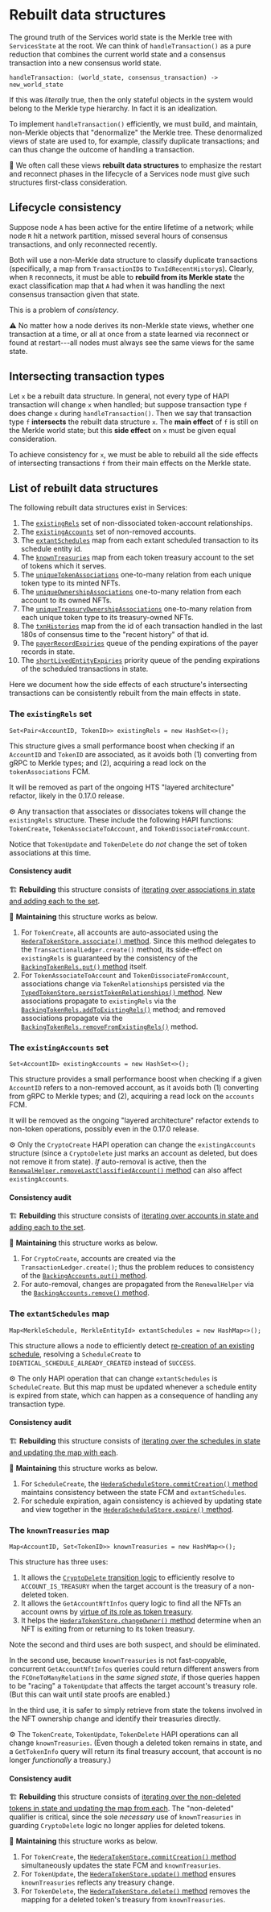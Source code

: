 # Rebuilt data structures

The ground truth of the Services world state is the Merkle tree
with `ServicesState` at the root. We can think of `handleTransaction()` 
as a pure reduction that combines the current world state and a consensus 
transaction into a new consensus world state.

```
handleTransaction: (world_state, consensus_transaction) -> new_world_state
```

If this was _literally_ true, then the only stateful objects in the system
would belong to the Merkle type hierarchy. In fact it is an idealization.

To implement `handleTransaction()` efficiently, we must build, and maintain, 
non-Merkle objects that "denormalize" the Merkle tree. These denormalized 
views of state are used to, for example, classify duplicate transactions;
and can thus change the outcome of handling a transaction. 

:information_desk_person:&nbsp;We often call these views 
**rebuilt data structures** to emphasize the restart and reconnect phases 
in the lifecycle of a Services node must give such structures first-class
consideration.

## Lifecycle consistency 

Suppose node `A` has been active for the entire lifetime of a network; while 
node `R` hit a network partition, missed several hours of consensus transactions,
and only reconnected recently.

Both will use a non-Merkle data structure to classify duplicate transactions
(specifically, a map from `TransactionID`s to `TxnIdRecentHistory`s). Clearly,
when `R` reconnects, it must be able to **rebuild from its Merkle state** the 
exact classification map that `A` had when it was handling the next consensus 
transaction given that state.

This is a problem of _consistency_. 

:warning:&nbsp;No matter how a node derives its non-Merkle state 
views, whether one transaction at a time, or all at once from a state learned 
via reconnect or found at restart---all nodes must always see the same views 
for the same state.

## Intersecting transaction types

Let `x` be a rebuilt data structure. In general, not every type of HAPI 
transaction will change `x` when handled; but suppose transaction type 
`f` does change `x` during `handleTransaction()`. Then we say that 
transaction type `f` **intersects** the rebuilt data structure `x`.
The **main effect** of `f` is still on the Merkle world state; but this
**side effect** on `x` must be given equal consideration. 

To achieve consistency for `x`, we must be able to rebuild all the 
side effects of intersecting transactions `f` from their main effects 
on the Merkle state.

## List of rebuilt data structures

The following rebuilt data structures exist in Services:
1. The [`existingRels`](https://github.com/hashgraph/hedera-services/blob/master/hedera-node/src/main/java/com/hedera/services/ledger/accounts/BackingTokenRels.java#L46) set of non-dissociated token-account relationships.
2. The [`existingAccounts`](https://github.com/hashgraph/hedera-services/blob/master/hedera-node/src/main/java/com/hedera/services/ledger/accounts/BackingAccounts.java#L35) set of non-removed accounts.
3. The [`extantSchedules`](https://github.com/hashgraph/hedera-services/blob/master/hedera-node/src/main/java/com/hedera/services/store/schedule/HederaScheduleStore.java#L70) map from each extant scheduled transaction to its schedule entity id.
4. The [`knownTreasuries`](https://github.com/hashgraph/hedera-services/blob/master/hedera-node/src/main/java/com/hedera/services/store/tokens/HederaTokenStore.java#L138) map from each token treasury account to the set of tokens which it serves.
5. The [`uniqueTokenAssociations`](https://github.com/hashgraph/hedera-services/blob/master/hedera-node/src/main/java/com/hedera/services/ServicesState.java#L462) one-to-many relation from each unique token type to its minted NFTs.
6. The [`uniqueOwnershipAssociations`](https://github.com/hashgraph/hedera-services/blob/master/hedera-node/src/main/java/com/hedera/services/ServicesState.java#L466) one-to-many relation from each account to its owned NFTs.
7. The [`uniqueTreasuryOwnershipAssociations`](https://github.com/hashgraph/hedera-services/blob/master/hedera-node/src/main/java/com/hedera/services/ServicesState.java#L470) one-to-many relation from each unique token type to its treasury-owned NFTs.
8. The [`txnHistories`](https://github.com/hashgraph/hedera-services/blob/master/hedera-node/src/main/java/com/hedera/services/context/ServicesContext.java#L1599) map from the id of each transaction handled in the last 180s of consensus time to the "recent history" of that id.
9. The [`payerRecordExpiries`](https://github.com/hashgraph/hedera-services/blob/master/hedera-node/src/main/java/com/hedera/services/state/expiry/ExpiryManager.java#L74) queue of the pending expirations of the payer records in state.
10. The [`shortLivedEntityExpiries`](https://github.com/hashgraph/hedera-services/blob/master/hedera-node/src/main/java/com/hedera/services/state/expiry/ExpiryManager.java#L76) priority queue of the pending expirations of the scheduled transactions in state.

Here we document how the side effects of each structure's intersecting
transactions can be consistently rebuilt from the main effects in state.

### The `existingRels` set

```
Set<Pair<AccountID, TokenID>> existingRels = new HashSet<>();
```

This structure gives a small performance boost when checking if an
`AccountID` and `TokenID` are associated, as it avoids both (1) 
converting from gRPC to Merkle types; and (2), acquiring a read lock 
on the `tokenAssociations` FCM. 

It will be removed as part of the ongoing HTS "layered architecture" 
refactor, likely in the 0.17.0 release.

:gear:&nbsp;Any transaction that associates or dissociates tokens will 
change the `existingRels` structure. These include the following HAPI 
functions: `TokenCreate`, `TokenAssociateToAccount`, and 
`TokenDissociateFromAccount`.

Notice that `TokenUpdate` and `TokenDelete` do _not_ change the set of 
token associations at this time.

#### Consistency audit

:building_construction:&nbsp;**Rebuilding** this structure consists of 
[iterating over associations in state and adding each to the set](https://github.com/hashgraph/hedera-services/blob/master/hedera-node/src/main/java/com/hedera/services/ledger/accounts/BackingTokenRels.java#L57). 

:memo:&nbsp;**Maintaining** this structure works as below.
1. For `TokenCreate`, all accounts are auto-associated using the
[`HederaTokenStore.associate()` method](https://github.com/hashgraph/hedera-services/blob/master/hedera-node/src/main/java/com/hedera/services/store/tokens/HederaTokenStore.java#L201). Since this method delegates to the
`TransactionalLedger.create()` method, its side-effect on `existingRels` 
is guaranteed by the consistency of the [`BackingTokenRels.put()` method](https://github.com/hashgraph/hedera-services/blob/master/hedera-node/src/main/java/com/hedera/services/ledger/accounts/BackingTokenRels.java#L74) itself.
2. For `TokenAssociateToAccount` and `TokenDissociateFromAccount`, 
associations change via `TokenRelationship`s persisted via the 
[`TypedTokenStore.persistTokenRelationships()` method](https://github.com/hashgraph/hedera-services/blob/master/hedera-node/src/main/java/com/hedera/services/store/TypedTokenStore.java#L172). New associations propagate to 
`existingRels` via the [`BackingTokenRels.addToExistingRels()`](https://github.com/hashgraph/hedera-services/blob/master/hedera-node/src/main/java/com/hedera/services/store/TypedTokenStore.java#L201) method; and 
removed associations propagate via the [`BackingTokenRels.removeFromExistingRels()`](https://github.com/hashgraph/hedera-services/blob/master/hedera-node/src/main/java/com/hedera/services/store/TypedTokenStore.java#L179) method.

### The `existingAccounts` set

```
Set<AccountID> existingAccounts = new HashSet<>();
```

This structure provides a small performance boost when checking if a 
given `AccountID` refers to a non-removed account, as it avoids both (1)
converting from gRPC to Merkle types; and (2), acquiring a read lock 
on the `accounts` FCM. 

It will be removed as the ongoing "layered architecture" refactor extends
to non-token operations, possibly even in the 0.17.0 release.

:gear:&nbsp;Only the `CryptoCreate` HAPI operation can change the 
`existingAccounts` structure (since a `CryptoDelete` just marks an account
as deleted, but does not remove it from state). _If_ auto-removal is active,
then the [`RenewalHelper.removeLastClassifiedAccount()` method](https://github.com/hashgraph/hedera-services/blob/master/hedera-node/src/main/java/com/hedera/services/state/expiry/renewal/RenewalHelper.java#L129) can also
affect `existingAccounts`.

#### Consistency audit

:building_construction:&nbsp;**Rebuilding** this structure consists of 
[iterating over accounts in state and adding each to the set](https://github.com/hashgraph/hedera-services/blob/master/hedera-node/src/main/java/com/hedera/services/ledger/accounts/BackingAccounts.java#L46). 

:memo:&nbsp;**Maintaining** this structure works as below.
1. For `CryptoCreate`, accounts are created via the `TransactionLedger.create()`;
thus the problem reduces to consistency of the 
[`BackingAccounts.put()` method](https://github.com/hashgraph/hedera-services/blob/master/hedera-node/src/main/java/com/hedera/services/ledger/accounts/BackingAccounts.java#L58).
2. For auto-removal, changes are propagated from the `RenewalHelper` 
via the [`BackingAccounts.remove()` method](https://github.com/hashgraph/hedera-services/blob/master/hedera-node/src/main/java/com/hedera/services/state/expiry/renewal/RenewalHelper.java#L145).

### The `extantSchedules` map

```
Map<MerkleSchedule, MerkleEntityId> extantSchedules = new HashMap<>();
```

This structure allows a node to efficiently detect 
[re-creation of an existing schedule](https://github.com/hashgraph/hedera-services/blob/master/docs/scheduled-transactions/revised-spec.md#duplicate-creations), resolving a `ScheduleCreate` to `IDENTICAL_SCHEDULE_ALREADY_CREATED` 
instead of `SUCCESS`.

:gear:&nbsp;The only HAPI operation that can change `extantSchedules`
is `ScheduleCreate`. But this map must be updated whenever a schedule 
entity is expired from state, which can happen as a consequence of 
handling any transaction type.

#### Consistency audit

:building_construction:&nbsp;**Rebuilding** this structure consists of 
[iterating over the schedules in state and updating the map with each](https://github.com/hashgraph/hedera-services/blob/master/hedera-node/src/main/java/com/hedera/services/store/schedule/HederaScheduleStore.java#L184). 

:memo:&nbsp;**Maintaining** this structure works as below.
1. For `ScheduleCreate`, the [`HederaScheduleStore.commitCreation()` method](https://github.com/hashgraph/hedera-services/blob/master/hedera-node/src/main/java/com/hedera/services/store/schedule/HederaScheduleStore.java#L152) 
maintains consistency between the state FCM and `extantSchedules`.
2. For schedule expiration, again consistency is achieved by
updating state and view together in the [`HederaScheduleStore.expire()` method](https://github.com/hashgraph/hedera-services/blob/master/hedera-node/src/main/java/com/hedera/services/store/schedule/HederaScheduleStore.java#L222).

### The `knownTreasuries` map

```
Map<AccountID, Set<TokenID>> knownTreasuries = new HashMap<>();
```

This structure has three uses:
1. It allows the [`CryptoDelete` transition logic](https://github.com/hashgraph/hedera-services/blob/master/hedera-node/src/main/java/com/hedera/services/txns/crypto/CryptoDeleteTransitionLogic.java#L77) to efficiently
resolve to `ACCOUNT_IS_TREASURY` when the target account is the 
treasury of a non-deleted token.
2. It allows the `GetAccountNftInfos` query logic to find all the
NFTs an account owns by [virtue of its role as token treasury](https://github.com/hashgraph/hedera-services/blob/master/hedera-node/src/main/java/com/hedera/services/store/tokens/views/TreasuryWildcardsUniqTokenView.java#L98).
3. It helps the [`HederaTokenStore.changeOwner()` method](https://github.com/hashgraph/hedera-services/blob/master/hedera-node/src/main/java/com/hedera/services/store/tokens/HederaTokenStore.java#L342) determine when an
NFT is exiting from or returning to its token treasury.

Note the second and third uses are both suspect, and should be 
eliminated.

In the second use, because `knownTreasuries` is not fast-copyable, concurrent 
`GetAccountNftInfos` queries could return different answers from the 
`FCOneToManyRelation`s in the _same signed state_, if those queries 
happen to be "racing" a `TokenUpdate` that affects the target account's 
treasury role. (But this can wait until state proofs are enabled.)

In the third use, it is safer to simply retrieve from state the tokens 
involved in the NFT ownership change and identify their treasuries directly.

:gear:&nbsp;The `TokenCreate`, `TokenUpdate`, `TokenDelete` HAPI operations 
can all change `knownTreasuries`. (Even though a deleted token remains
in state, and a `GetTokenInfo` query will return its final treasury account,
that account is no longer _functionally_ a treasury.)

#### Consistency audit

:building_construction:&nbsp;**Rebuilding** this structure consists of 
[iterating over the non-deleted tokens in state and updating the map from each](https://github.com/hashgraph/hedera-services/blob/master/hedera-node/src/main/java/com/hedera/services/store/tokens/HederaTokenStore.java#L163). 
The "non-deleted" qualifier is critical, since the sole _necessary_
use of `knownTreasuries` in guarding `CryptoDelete` logic no longer 
applies for deleted tokens.

:memo:&nbsp;**Maintaining** this structure works as below.
1. For `TokenCreate`, the [`HederaTokenStore.commitCreation()` method](https://github.com/hashgraph/hedera-services/blob/master/hedera-node/src/main/java/com/hedera/services/store/tokens/HederaTokenStore.java#L627) 
simultaneously updates the state FCM and `knownTreasuries`.
2. For `TokenUpdate`, the [`HederaTokenStore.update()` method](https://github.com/hashgraph/hedera-services/blob/master/hedera-node/src/main/java/com/hedera/services/store/tokens/HederaTokenStore.java#L771) ensures
`knownTreasuries` reflects any treasury change.
3. For `TokenDelete`, the [`HederaTokenStore.delete()` method](https://github.com/hashgraph/hedera-services/blob/master/hedera-node/src/main/java/com/hedera/services/store/tokens/HederaTokenStore.java#L645) removes
the mapping for a deleted token's treasury from `knownTreasuries`.


